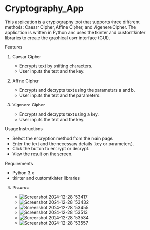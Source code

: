 # Cryptography_App
This application is a cryptography tool that supports three different methods: Caesar Cipher, Affine Cipher, and Vigenere Cipher. The application is written in Python and uses the tkinter and customtkinter libraries to create the graphical user interface (GUI).

Features
1. Caesar Cipher
   * Encrypts text by shifting characters.
   * User inputs the text and the key.

2. Affine Cipher
   * Encrypts and decrypts text using the parameters a and b.
   * User inputs the text and the parameters.

3. Vigenere Cipher
    * Encrypts and decrypts text using a key.
    * User inputs the text and the key.

Usage Instructions
   * Select the encryption method from the main page.
   * Enter the text and the necessary details (key or parameters).
   * Click the button to encrypt or decrypt.
   * View the result on the screen.
   
Requirements
   * Python 3.x
   * tkinter and customtkinter libraries

4. Pictures

   
   * ![Screenshot 2024-12-28 153417](https://github.com/user-attachments/assets/6dc63f0c-6331-477f-aa2a-50661f8ab89f)
   * ![Screenshot 2024-12-28 153432](https://github.com/user-attachments/assets/183cd3e5-9c8b-499f-91df-bc3bebf2a272)
   * ![Screenshot 2024-12-28 153455](https://github.com/user-attachments/assets/d413a1fb-d5e1-4437-922e-090dba010eed)
   * ![Screenshot 2024-12-28 153513](https://github.com/user-attachments/assets/522f934b-a40a-40f9-ae6a-d5fd57a3aa0f)
   * ![Screenshot 2024-12-28 153534](https://github.com/user-attachments/assets/aa462f54-9bf0-489f-a6df-20e3c5ce614d)
   * ![Screenshot 2024-12-28 153557](https://github.com/user-attachments/assets/902f7449-ce84-4cf9-bc11-b47ccd1cce25)






